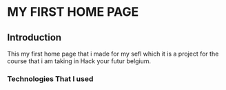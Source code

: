 # MY FIRST HOME PAGE

## Introduction

 This my first home page that i made for my sefl which it is a project for the course that i am taking in Hack your futur belgium.
 
 ### Technologies That I used
 
 
 
 
 ####
